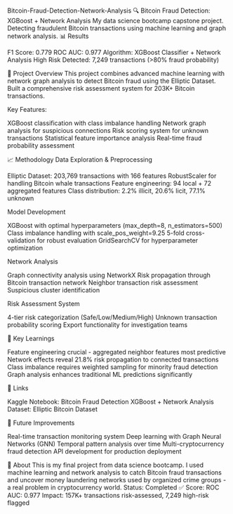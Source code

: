 Bitcoin-Fraud-Detection-Network-Analysis
🔍 Bitcoin Fraud Detection: XGBoost + Network Analysis
My data science bootcamp capstone project. Detecting fraudulent Bitcoin transactions using machine learning and graph network analysis.
📊 Results

F1 Score: 0.779
ROC AUC: 0.977
Algorithm: XGBoost Classifier + Network Analysis
High Risk Detected: 7,249 transactions (>80% fraud probability)

🚀 Project Overview
This project combines advanced machine learning with network graph analysis to detect Bitcoin fraud using the Elliptic Dataset. Built a comprehensive risk assessment system for 203K+ Bitcoin transactions.

Key Features:

XGBoost classification with class imbalance handling
Network graph analysis for suspicious connections
Risk scoring system for unknown transactions
Statistical feature importance analysis
Real-time fraud probability assessment


📈 Methodology
Data Exploration & Preprocessing

Elliptic Dataset: 203,769 transactions with 166 features
RobustScaler for handling Bitcoin whale transactions
Feature engineering: 94 local + 72 aggregated features
Class distribution: 2.2% illicit, 20.6% licit, 77.1% unknown

Model Development

XGBoost with optimal hyperparameters (max_depth=8, n_estimators=500)
Class imbalance handling with scale_pos_weight=9.25
5-fold cross-validation for robust evaluation
GridSearchCV for hyperparameter optimization

Network Analysis

Graph connectivity analysis using NetworkX
Risk propagation through Bitcoin transaction network
Neighbor transaction risk assessment
Suspicious cluster identification

Risk Assessment System

4-tier risk categorization (Safe/Low/Medium/High)
Unknown transaction probability scoring
Export functionality for investigation teams

🎯 Key Learnings

Feature engineering crucial - aggregated neighbor features most predictive
Network effects reveal 21.8% risk propagation to connected transactions
Class imbalance requires weighted sampling for minority fraud detection
Graph analysis enhances traditional ML predictions significantly


🔗 Links

Kaggle Notebook: Bitcoin Fraud Detection XGBoost + Network Analysis
Dataset: Elliptic Bitcoin Dataset

🚀 Future Improvements

 Real-time transaction monitoring system
 Deep learning with Graph Neural Networks (GNN)
 Temporal pattern analysis over time
 Multi-cryptocurrency fraud detection
 API development for production deployment

📝 About
This is my final project from data science bootcamp. I used machine learning and network analysis to catch Bitcoin fraud transactions and uncover money laundering networks used by organized crime groups - a real problem in cryptocurrency world.
Status: Completed ✅
Score:  ROC AUC: 0.977
Impact: 157K+ transactions risk-assessed, 7,249 high-risk flagged
